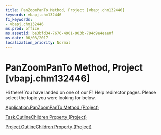```yaml
---
title: PanZoomPanTo Method, Project [vbapj.chm132446]
keywords: vbapj.chm132446
f1_keywords:
- vbapj.chm132446
ms.prod: office
ms.assetid: be3bfd34-7676-4901-903b-794d9e4eae0f
ms.date: 06/08/2017
localization_priority: Normal
---
```



# PanZoomPanTo Method, Project [vbapj.chm132446]

Hi there! You have landed on one of our F1 Help redirector pages. Please select the topic you were looking for below.

[Application.PanZoomPanTo Method (Project)](http://msdn.microsoft.com/library/7bdca9f2-d006-6cab-872b-01cf54f6e8ce%28Office.15%29.aspx)

[Task.OutlineChildren Property (Project)](http://msdn.microsoft.com/library/e5e6f306-a0ea-d7b0-b627-3e8384705d62%28Office.15%29.aspx)

[Project.OutlineChildren Property (Project)](http://msdn.microsoft.com/library/f0feaf89-04ad-4523-7b15-eff6573f6ddd%28Office.15%29.aspx)

